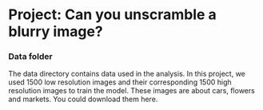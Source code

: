 # Project: Can you unscramble a blurry image? 

### Data folder

The data directory contains data used in the analysis. In this project, we used 1500 low resolution images and their corresponding 1500 high resolution images to train the model. These images are about cars, flowers and markets. You could download them here.

